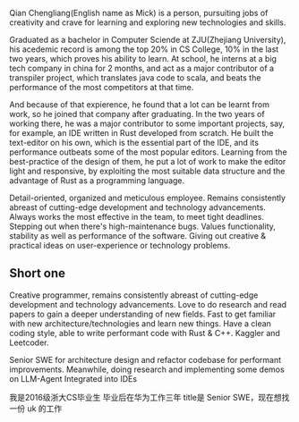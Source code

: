 Qian Chengliang(English name as Mick) is a person, pursuiting jobs of creativity and crave for learning and exploring new technologies and skills.

Graduated as a bachelor in Computer Sciende at ZJU(Zhejiang University), his acedemic record is among the top 20% in CS College, 10% in the last two years, which proves his ability to learn. At school, he interns at a big tech company in china for 2 months, and act as a major contributor of a transpiler project, which translates java code to scala, and beats the performance of the most competitors at that time.

And because of that expierence, he found that a lot can be learnt from work, so he joined that company after graduating. In the two years of working there, he was a major contributor to some important projects, say, for example, an IDE written in Rust developed from scratch. He built the text-editor on his own, which is the essential part of the IDE, and its performance outbeats some of the most popular editors. Learning from the best-practice of the design of them, he put a lot of work to make the editor light and responsive, by exploiting the most suitable data structure and the advantage of Rust as a programming language.



Detail-oriented, organized and meticulous employee. Remains consistently abreast of cutting-edge development and technology advancements. Always works the most effective in the team, to meet tight deadlines. Stepping out when there's high-maintenance bugs. Values functionality, stability as well as performance of the software. Giving out creative & practical ideas on user-experience or technology problems.

## Short one
Creative programmer, remains consistently abreast of cutting-edge development and technology advancements. Love to do research and read papers to gain a deeper understanding of new fields.
Fast to get familiar with new architecture/technologies and learn new things.
Have a clean coding style, able to write performant code with Rust & C++.
Kaggler and Leetcoder.

Senior SWE for architecture design and refactor codebase for performant improvements.
Meanwhile, doing research and implementing some demos on LLM-Agent Integrated into IDEs



我是2016级浙大CS毕业生 毕业后在华为工作三年 title是 Senior SWE，现在想找一份 uk 的工作




